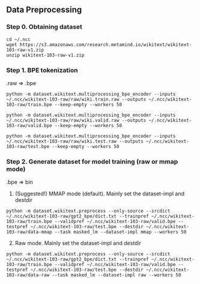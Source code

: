 ## Data Preprocessing
### Step 0. Obtaining dataset

```
cd ~/.ncc
wget https://s3.amazonaws.com/research.metamind.io/wikitext/wikitext-103-raw-v1.zip
unzip wikitext-103-raw-v1.zip
```

### Step 1. BPE tokenization

.raw => .bpe

```
python -m dataset.wikitext.multiprocessing_bpe_encoder --inputs ~/.ncc/wikitext-103-raw/raw/wiki.train.raw --outputs ~/.ncc/wikitext-103-raw/train.bpe --keep-empty --workers 50
```

```
python -m dataset.wikitext.multiprocessing_bpe_encoder --inputs ~/.ncc/wikitext-103-raw/raw/wiki.valid.raw --outputs ~/.ncc/wikitext-103-raw/valid.bpe --keep-empty --workers 50
```

```
python -m dataset.wikitext.multiprocessing_bpe_encoder --inputs ~/.ncc/wikitext-103-raw/raw/wiki.test.raw --outputs ~/.ncc/wikitext-103-raw/test.bpe --keep-empty --workers 50
```

### Step 2. Generate dataset for model training (raw or mmap mode)

.bpe => bin

1. (Suggested!) MMAP mode (default). Mainly set the dataset-impl and destdir

```
python -m dataset.wikitext.preprocess --only-source --srcdict ~/.ncc/wikitext-103-raw/gpt2_bpe/dict.txt --trainpref ~/.ncc/wikitext-103-raw/train.bpe --validpref ~/.ncc/wikitext-103-raw/valid.bpe --testpref ~/.ncc/wikitext-103-raw/test.bpe --destdir ~/.ncc/wikitext-103-raw/data-mmap --task masked_lm --dataset-impl mmap --workers 50 
```


2. Raw mode. Mainly set the dataset-impl and destdir
```
python -m dataset.wikitext.preprocess --only-source --srcdict ~/.ncc/wikitext-103-raw/gpt2_bpe/dict.txt --trainpref ~/.ncc/wikitext-103-raw/train.bpe --validpref ~/.ncc/wikitext-103-raw/valid.bpe --testpref ~/.ncc/wikitext-103-raw/test.bpe --destdir ~/.ncc/wikitext-103-raw/data-raw --task masked_lm --dataset-impl raw --workers 50
```

